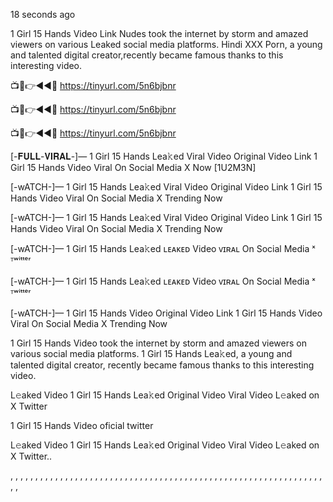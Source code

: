 18 seconds ago

1 Girl 15 Hands Video Link Nudes took the internet by storm and amazed viewers on various Leaked social media platforms. Hindi XXX Porn, a young and talented digital creator,recently became famous thanks to this interesting video.

📺📱👉◄◄🔴  https://tinyurl.com/5n6bjbnr

📺📱👉◄◄🔴  https://tinyurl.com/5n6bjbnr

📺📱👉◄◄🔴  https://tinyurl.com/5n6bjbnr


[-𝐅𝐔𝐋𝐋-𝐕𝐈𝐑𝐀𝐋-]— 1 Girl 15 Hands Lea𝚔ed Viral Video Original Video Link 1 Girl 15 Hands Video Viral On Social Media X Now [1U2M3N]

[-wATCH-]— 1 Girl 15 Hands Lea𝚔ed Viral Video Original Video Link 1 Girl 15 Hands Video Viral On Social Media X Trending Now

[-wATCH-]— 1 Girl 15 Hands Lea𝚔ed Viral Video Original Video Link 1 Girl 15 Hands Video Viral On Social Media X Trending Now

[-wATCH-]— 1 Girl 15 Hands Lea𝚔ed ʟᴇᴀᴋᴇᴅ Video ᴠɪʀᴀʟ On Social Media ˣ ᵀʷⁱᵗᵗᵉʳ

[-wATCH-]— 1 Girl 15 Hands Lea𝚔ed ʟᴇᴀᴋᴇᴅ Video ᴠɪʀᴀʟ On Social Media ˣ ᵀʷⁱᵗᵗᵉʳ

[-wATCH-]— 1 Girl 15 Hands Video Original Video Link 1 Girl 15 Hands Video Viral On Social Media X Trending Now

1 Girl 15 Hands Video took the internet by storm and amazed viewers on various social media platforms. 1 Girl 15 Hands Lea𝚔ed, a young and talented digital creator, recently became famous thanks to this interesting video.

L𝚎aked Video 1 Girl 15 Hands Lea𝚔ed Original Video Viral Video L𝚎aked on X Twitter

1 Girl 15 Hands Video oficial twitter

L𝚎aked Video 1 Girl 15 Hands Lea𝚔ed Original Video Viral Video L𝚎aked on X Twitter..

, , , , , , , , , , , , , , , , , , , , , , , , , , , , , , , , , , , , , , , , , , , , , , , , , , , , , , , , , , , , , , , , ,
